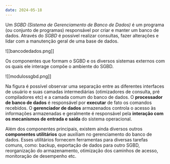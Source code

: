 ```yaml
---
date: 2024-05-18
---
```


Um *SGBD (Sistema de Gerenciamento de Banco de Dados)* é um programa (ou conjunto de programas) responsável por criar e manter um banco de dados. Através do *SGBD* é possível realizar consultas, fazer alterações e lidar com a manutenção geral de uma base de dados.

![[bancodedados.png]]

Os componentes que formam o SGBD e os diversos sistemas externos com os quais ele interage compõe o ambiente do SGBD.

![[modulossgbd.png]]

Na figura é possível observar uma separação entre as diferentes interfaces de usuário e suas camadas intermediárias (otimizadores de consulta, pré compiladores etc) e a camada comum do banco de dados. O **processador de banco de dados** é responsável por **executar** de fato os comandos recebidos. O **gerenciador de dados** armazenados controla o acesso às informações armazenadas e geralmente é responsável pela **interação com os mecanismos de entrada e saída** do sistema operacional.

Além dos componentes principais, existem ainda diversos outros **componentes utilitários** que auxiliam no gerenciamento do banco de dados. Esses utilitários fornecem ferramentas para diversas tarefas comuns, como: backup, exportação de dados para outro SGBD, reorganização do armazenamento, otimização dos caminhos de acesso, monitoração de desempenho etc.